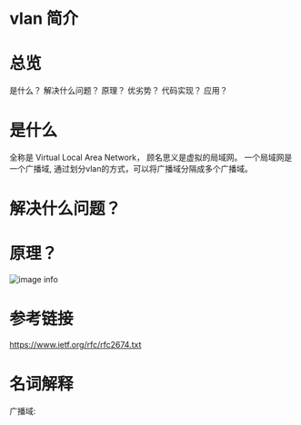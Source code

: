 # vlan 简介

# 总览
是什么？
解决什么问题？
原理？
优劣势？
代码实现？
应用？

# 是什么
全称是 Virtual Local Area Network， 顾名思义是虚拟的局域网。
一个局域网是一个广播域, 通过划分vlan的方式，可以将广播域分隔成多个广播域。


# 解决什么问题？


# 原理？
![image info](./test.png)
# 参考链接

https://www.ietf.org/rfc/rfc2674.txt

# 名词解释
广播域: 
